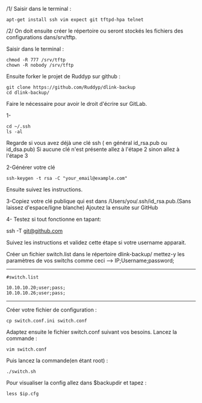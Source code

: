 /1/ Saisir dans le terminal :

    apt-get install ssh vim expect git tftpd-hpa telnet

/2/ On doit ensuite créer le répertoire ou seront stockés les fichiers des
  configurations dans/srv/tftp.

 Saisir dans le terminal :
    
    chmod -R 777 /srv/tftp
    chown -R nobody /srv/tftp

Ensuite forker le projet de Ruddyp sur github :

    git clone https://github.com/Ruddyp/dlink-backup
    cd dlink-backup/

Faire le nécessaire pour avoir le droit d'écrire sur GitLab.

1-

    cd ~/.ssh
    ls -al

Regarde si vous avez déjà une clé ssh ( en général id_rsa.pub ou id_dsa.pub)
Si aucune clé n'est présente allez à l'étape 2 sinon allez à l'étape 3

2-Générer votre clé

    ssh-keygen -t rsa -C "your_email@example.com"

Ensuite suivez les instructions.

3-Copiez votre clé publique qui est dans /Users/you/.ssh/id_rsa.pub.(Sans laissez
d'espace/ligne blanche)
Ajoutez la ensuite sur GitHub

4- Testez si tout fonctionne en tapant:

   ssh -T git@github.com

Suivez les instructions et validez cette étape si votre username apparait.

Créer un fichier switch.list dans le répertoire dlink-backup/ mettez-y les paramètres
 de vos switchs comme ceci --> IP;Username;password;
_______________________________________________________________________________

    #switch.list

    10.10.10.20;user;pass;
    10.10.10.26;user;pass;
_______________________________________________________________________________

Créer votre fichier de configuration :

    cp switch.conf.ini switch.conf

Adaptez ensuite le fichier switch.conf suivant vos besoins.
Lancez la commande :

    vim switch.conf

Puis lancez la commande(en étant root) :

    ./switch.sh

Pour visualiser la config allez dans $backupdir et tapez :

    less $ip.cfg

